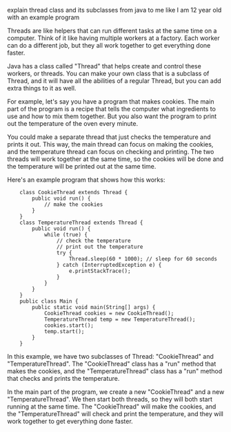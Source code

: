 explain thread class and its subclasses from java to me like I am 12 year old with an example program

Threads are like helpers that can run different tasks at the same time on a computer. Think of it like having multiple workers at a factory. Each worker can do a different job, but they all work together to get everything done faster.

Java has a class called "Thread" that helps create and control these workers, or threads. You can make your own class that is a subclass of Thread, and it will have all the abilities of a regular Thread, but you can add extra things to it as well.

For example, let's say you have a program that makes cookies. The main part of the program is a recipe that tells the computer what ingredients to use and how to mix them together. But you also want the program to print out the temperature of the oven every minute.

You could make a separate thread that just checks the temperature and prints it out. This way, the main thread can focus on making the cookies, and the temperature thread can focus on checking and printing. The two threads will work together at the same time, so the cookies will be done and the temperature will be printed out at the same time.

Here's an example program that shows how this works:

        class CookieThread extends Thread {
            public void run() {
                // make the cookies
            }
        }
        class TemperatureThread extends Thread {
            public void run() {
                while (true) {
                    // check the temperature
                    // print out the temperature
                    try {
                        Thread.sleep(60 * 1000); // sleep for 60 seconds
                    } catch (InterruptedException e) {
                        e.printStackTrace();
                    }
                }
            }
        }
        public class Main {
            public static void main(String[] args) {
                CookieThread cookies = new CookieThread();
                TemperatureThread temp = new TemperatureThread();
                cookies.start();
                temp.start();
            }
        }

In this example, we have two subclasses of Thread: "CookieThread" and "TemperatureThread". The "CookieThread" class has a "run" method that makes the cookies, and the "TemperatureThread" class has a "run" method that checks and prints the temperature.

In the main part of the program, we create a new "CookieThread" and a new "TemperatureThread". We then start both threads, so they will both start running at the same time. The "CookieThread" will make the cookies, and the "TemperatureThread" will check and print the temperature, and they will work together to get everything done faster.